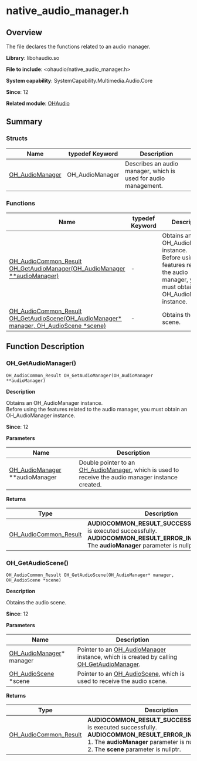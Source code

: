 # native_audio_manager.h

## Overview

The file declares the functions related to an audio manager.

**Library**: libohaudio.so

**File to include**: <ohaudio/native_audio_manager.h>

**System capability**: SystemCapability.Multimedia.Audio.Core

**Since**: 12

**Related module**: [OHAudio](capi-ohaudio.md)

## Summary

### Structs

| Name| typedef Keyword| Description|
| -- | -- | -- |
| [OH_AudioManager](capi-oh-audiomanager.md) | OH_AudioManager | Describes an audio manager, which is used for audio management.|

### Functions

| Name| typedef Keyword| Description|
| -- | -- | -- |
| [OH_AudioCommon_Result OH_GetAudioManager(OH_AudioManager **audioManager)](#oh_getaudiomanager) | - | Obtains an OH_AudioManager instance.<br>Before using the features related to the audio manager, you must obtain an OH_AudioManager instance. |
| [OH_AudioCommon_Result OH_GetAudioScene(OH_AudioManager* manager, OH_AudioScene *scene)](#oh_getaudioscene) | - | Obtains the audio scene.|

## Function Description

### OH_GetAudioManager()

```
OH_AudioCommon_Result OH_GetAudioManager(OH_AudioManager **audioManager)
```

**Description**

Obtains an OH_AudioManager instance.<br> Before using the features related to the audio manager, you must obtain an OH_AudioManager instance.

**Since**: 12


**Parameters**

| Name| Description|
| -- | -- |
| [OH_AudioManager](capi-oh-audiomanager.md) **audioManager | Double pointer to an [OH_AudioManager](capi-oh-audiomanager.md), which is used to receive the audio manager instance created.|

**Returns**

| Type| Description|
| -- | -- |
| [OH_AudioCommon_Result](capi-native-audio-common-h.md#oh_audiocommon_result) | **AUDIOCOMMON_RESULT_SUCCESS**: The function is executed successfully.<br>**AUDIOCOMMON_RESULT_ERROR_INVALID_PARAM**: The **audioManager** parameter is nullptr. |

### OH_GetAudioScene()

```
OH_AudioCommon_Result OH_GetAudioScene(OH_AudioManager* manager, OH_AudioScene *scene)
```

**Description**

Obtains the audio scene.

**Since**: 12


**Parameters**

| Name| Description|
| -- | -- |
| [OH_AudioManager](capi-oh-audiomanager.md)* manager | Pointer to an [OH_AudioManager](capi-oh-audiomanager.md) instance, which is created by calling [OH_GetAudioManager](capi-native-audio-manager-h.md#oh_getaudiomanager).|
| [OH_AudioScene](capi-native-audio-common-h.md#oh_audioscene) *scene | Pointer to an [OH_AudioScene](capi-native-audio-common-h.md#oh_audioscene), which is used to receive the audio scene.|

**Returns**

| Type| Description|
| -- | -- |
| [OH_AudioCommon_Result](capi-native-audio-common-h.md#oh_audiocommon_result) | **AUDIOCOMMON_RESULT_SUCCESS**: The function is executed successfully.<br>**AUDIOCOMMON_RESULT_ERROR_INVALID_PARAM**:<br>1. The **audioManager** parameter is nullptr.<br>2. The **scene** parameter is nullptr. |
